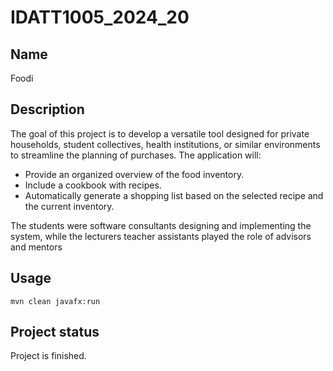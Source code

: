 # IDATT1005_2024_20

## Name

Foodi

## Description

The goal of this project is to develop a versatile tool designed for private households, student collectives, health institutions, or similar environments to streamline the planning of purchases. The application will:

- Provide an organized overview of the food inventory.
- Include a cookbook with recipes.
- Automatically generate a shopping list based on the selected recipe and the current inventory.


The students were software consultants designing and implementing the system, while the lecturers
teacher assistants played the role of advisors and mentors

## Usage

`mvn clean javafx:run`


## Project status

Project is finished.
